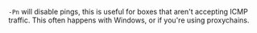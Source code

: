 `-Pn` will disable pings, this is useful for boxes that aren't accepting ICMP traffic. This often happens with Windows, or if you're using proxychains.